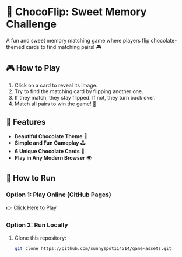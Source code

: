 # 🍫 ChocoFlip: Sweet Memory Challenge

A fun and sweet memory matching game where players flip chocolate-themed cards to find matching pairs! 🎮

## 🎮 How to Play
1. Click on a card to reveal its image.
2. Try to find the matching card by flipping another one.
3. If they match, they stay flipped. If not, they turn back over.
4. Match all pairs to win the game! 🎉

## 🌟 Features
- **Beautiful Chocolate Theme** 🍫  
- **Simple and Fun Gameplay** 🕹️  
- **6 Unique Chocolate Cards** 🍬  
- **Play in Any Modern Browser** 🌍  

## 🚀 How to Run
### Option 1: Play Online (GitHub Pages)
👉 [Click Here to Play](https://your-username.github.io/game-assets/)  

### Option 2: Run Locally
1. Clone this repository:
   ```bash
   git clone https://github.com/sunnyspot114514/game-assets.git
